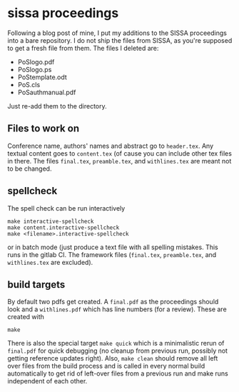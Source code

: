# sissa proceedings

Following a blog post of mine, I put my additions to the SISSA proceedings into
a bare repository.  I do not ship the files from SISSA, as you're supposed to
get a fresh file from them. The files I deleted are:

 * PoSlogo.pdf
 * PoSlogo.ps
 * PoStemplate.odt
 * PoS.cls
 * PoSauthmanual.pdf

Just re-add them to the directory.

## Files to work on

Conference name, authors' names and abstract go to `header.tex`. Any textual
content goes to `content.tex` (of cause you can include other tex files in
there. The files `final.tex`, `preamble.tex`, and `withlines.tex` are meant
not to be changed.

## spellcheck

The spell check can be run interactively
```
make interactive-spellcheck
make content.interactive-spellcheck
make <filename>.interactive-spellcheck
```

or in batch mode (just produce a text file with all spelling mistakes. This
runs in the gitlab CI. The framework files (`final.tex`, `preamble.tex`, and
`withlines.tex` are excluded).

## build targets

By default two pdfs get created. A `final.pdf` as the proceedings should look
and a `withlines.pdf` which has line numbers (for a review). These are created with
```
make
```

There is also the special target `make quick` which is a minimalistic rerun of
`final.pdf` for quick debugging (no cleanup from previous run, possibly not
getting reference updates right). Also, `make clean` should remove all left
over files from the build process and is called in every normal build
automatically to get rid of left-over files from a previous run and make runs
independent of each other.
